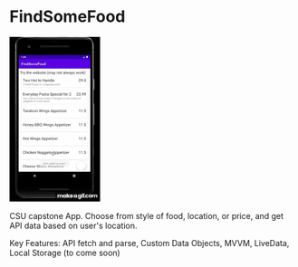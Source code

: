 # FindSomeFood

![](findsomefoodsized.gif)

CSU capstone App. Choose from style of food, location, or price, and get API data based on user's location.

Key Features: API fetch and parse, Custom Data Objects, MVVM, LiveData, Local Storage (to come soon)
